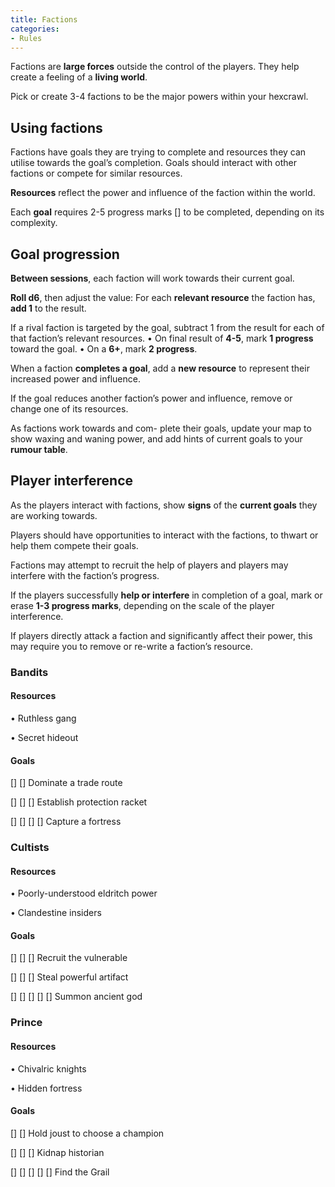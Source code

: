 ```yaml
---
title: Factions
categories:
- Rules
---
```


Factions are **large forces** outside the
control of the players. They help
create a feeling of a **living world**.

Pick or create 3-4 factions to be the
major powers within your hexcrawl.

## Using factions

Factions have goals they are trying
to complete and resources they
can utilise towards the goal’s
completion. Goals should interact
with other factions or compete for
similar resources.

**Resources** reflect the power and
influence of the faction within the
world.

Each **goal** requires 2-5 progress
marks [] to be completed, depending on its complexity.

## Goal progression

**Between sessions**, each faction will
work towards their current goal.

**Roll d6**, then adjust the value:
For each **relevant resource** the
faction has, **add 1** to the result.

If a rival faction is targeted by the goal,
subtract 1 from the result for each of
that faction’s relevant resources.
• On final result of **4-5**, mark **1 progress** toward the goal.
• On a **6+**, mark **2 progress**.

When a faction **completes a goal**,
add a **new resource** to represent
their increased power and influence.

If the goal reduces another faction’s
power and influence, remove or
change one of its resources.

As factions work towards and com-
plete their goals, update your map
to show waxing and waning power,
and add hints of current goals to
your **rumour table**.

## Player interference

As the players interact with factions,
show **signs** of the **current goals**
they are working towards.

Players should have opportunities to
interact with the factions, to thwart
or help them compete their goals.

Factions may attempt to recruit the
help of players and players may
interfere with the faction’s progress.

If the players successfully **help or
interfere** in completion of a goal,
mark or erase **1-3 progress marks**,
depending on the scale of the player
interference.

If players directly attack a faction
and significantly affect their power,
this may require you to remove or
re-write a faction’s resource.

### Bandits
#### Resources

• Ruthless gang

• Secret hideout
#### Goals

[] [] Dominate a trade route

[] [] [] Establish protection racket

[] [] [] [] Capture a fortress

### Cultists
#### Resources

• Poorly-understood eldritch power

• Clandestine insiders
#### Goals

[] [] [] Recruit the vulnerable

[] [] [] Steal powerful artifact

[] [] [] [] [] Summon ancient god

### Prince
#### Resources

• Chivalric knights

• Hidden fortress

#### Goals

[] [] Hold joust to choose a champion

[] [] [] Kidnap historian

[] [] [] [] [] Find the Grail
